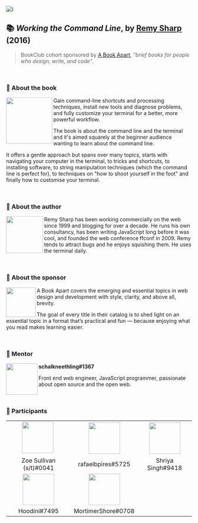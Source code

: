 ![i](https://user-images.githubusercontent.com/86871991/189595823-e218bc7a-4d1b-47a0-b714-b1865ef2a360.png)
<br/>

## 📚 _Working the Command Line_, by [Remy Sharp](https://remysharp.com/) (2016)

> BookClub cohort sponsored by [A Book Apart](https://abookapart.com/), _"brief books for people who design, write, and code"_. 

<br/>

### 📙 About the book

<div display="inline-block">
<img align="left" width="125em" src="https://i.pinimg.com/736x/be/19/3f/be193ff8995c39cecbf58c7eeebbc3a9.jpg">
</div>  

Gain command-line shortcuts and processing techniques, install new tools and diagnose problems, and fully customize your terminal for a better, more powerful workflow.

The book is about the command line and the terminal and it's aimed squarely at the beginner audience wanting to learn about the command line.

It offers a gentle approach but spans over many topics, starts with navigating your computer in the terminal, to tricks and shortcuts, to installing software, to string manipulation techniques (which the command line is perfect for), to techniques on "how to shoot yourself in the foot" and finally how to customise your terminal.

<br/>

### 👤 About the author

<div display="inline-block">
<img align="left" width="100em" src="https://avatars.githubusercontent.com/u/13700?v=4">
</div>  

Remy Sharp has been working commercially on the web since 1999 and blogging for over a decade. He runs his own consultancy, has been writing JavaScript long before it was cool, and founded the web conference ffconf in 2009. Remy tends to attract bugs and he enjoys squishing them. He uses the terminal daily.

<br/>

### 🌠 About the sponsor

<div display="inline-block">
<img align="left" width="80em" src="https://media-exp1.licdn.com/dms/image/C560BAQGBqOQVMOSczw/company-logo_200_200/0/1519896899735?e=2147483647&v=beta&t=UcXA2wEcZhr_on_2GhnE4LOLB4jYPCsbexIcRFYjYXU">
</div>  

A Book Apart covers the emerging and essential topics in web design and development with style, clarity, and above all, brevity.

The goal of every title in their catalog is to shed light on an essential topic in a format that’s practical and fun — because enjoying what you read makes learning easier.

<br/>

### 🍄 Mentor

<img align="left" width="85em" src="https://cdn.discordapp.com/avatars/740905020366651435/2c40a2dec513bf5de6a758d359dfb1b3.png?size=1024">

**schalkneethling#1367**

Front end web engineer, JavaScript programmer, passionate about open source and the open web.

<br/>

### 🌱 Participants


|   |   |   |  
|:---:|:---:|:---:|
|<img width="85em" src="https://cdn.discordapp.com/avatars/748782811481243659/3a820d91a661a32184f027ede66ab52a.png?size=1024">&nbsp;|<img width="85em" src="https://cdn.discordapp.com/avatars/690807885617430558/d425f4cc87577004cd2888701d23d291.png?size=1024">|<img width="85em" src="https://cdn.discordapp.com/avatars/595880225846329345/c300fc8794de8266290aa1858a8d742e.png?size=1024">|
|Zoe Sullivan (s/t)#0041|rafaelbpires#5725|Shriya Singh#9418|
|<img width="85em" src="https://cdn.discordapp.com/avatars/199232269406175242/d7464363dc90d7abf8ec47a26e2496c5.png?size=1024">|<img width="85em" src="https://cdn.discordapp.com/avatars/800239929484771349/e94d2422b42da9d6d82a60398bd4a11a.png?size=1024">|
|Hoodini#7495|MortimerShore#0708|

